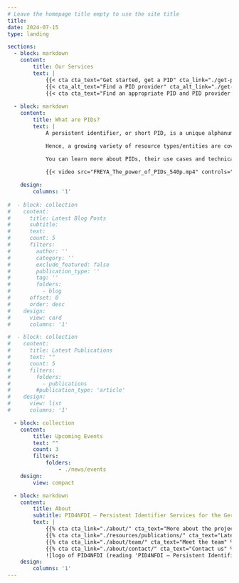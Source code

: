 ```yaml
---
# Leave the homepage title empty to use the site title
title:
date: 2024-07-15
type: landing

sections:
  - block: markdown
    content:
        title: Our Services
        text: | 
            {{< cta cta_text="Get started, get a PID" cta_link="./get-pid/start" cta_new_tab="false" cta_alt_text="Find a PID provider" cta_alt_link="./get-pid/services-provider" cta_alt_new_tab="false" >}}
            {{< cta_alt_text="Find a PID provider" cta_alt_link="./get-pid/services-provider" cta_alt_new_tab="false" >}}
            {{< cta cta_text="Find an appropriate PID and PID provider for your use case" cta_link="/" cta_new_tab="false">}}
  
  - block: markdown
    content:
        title: What are PIDs?
        text: |
            A persistent identifier, or short PID, is a unique alphanumeric code that makes it possible to uniquely and sustainably reference objects, persons and organizations. Importantly, a PID is linked to descriptive information (metadata) about the resource, thereby providing context information. The use of PIDs is growing steadily and is being extended to more and more areas of research, for example through the development of PIDs for samples, data management plans or research projects.

            Hence, a growing variety of resource types/entities are covered by PIDs. Among them are: research data, instruments, cultural objects, data management plans, organisations, projects, persons, physical objects (samples), publication services and repositories, research information systems, research tools (such as electronic lab notebooks), scientific events, software, text publications. The use of PIDs is an essential component for the implementation of the [FAIR principles](https://www.go-fair.org/fair-principles/) that promote the findability, accessibility, interoperability and re-usability of research data. The mandatory and standardized metadata associated with PIDs make research data findable, accessible and citable.

            You can learn more about PIDs, their use cases and technical implementation at our partners [PID Network Germany](https://www.pid-network.de/en/) and the [PID Competence Center of TIB](https://projects.tib.eu/pid-service/en/persistent-identifiers/persistent-identifiers-pids/). Or watch this introductory video [_The power of PIDs_](https://doi.org/10.5281/zenodo.3977942) by the [FREYA project](https://www.project-freya.eu/):
        
            {{< video src="FREYA_The_power_of_PIDs_540p.mp4" controls="yes" >}}

    design:
        columns: '1'
  
#  - block: collection
#    content:
#      title: Latest Blog Posts
#      subtitle:
#      text:
#      count: 5
#      filters:
#        author: ''
#        category: ''
#        exclude_featured: false
#        publication_type: ''
#        tag: ''
#        folders:
#          - blog
#      offset: 0
#      order: desc
#    design:
#      view: card
#      columns: '1'

#  - block: collection
#    content:
#      title: Latest Publications
#      text: ""
#      count: 5
#      filters:
#        folders:
#          - publications
#        #publication_type: 'article'
#    design:
#      view: list
#      columns: '1'

  - block: collection
    content:
        title: Upcoming Events
        text: ""
        count: 3
        filters:
            folders:
                - ./news/events
    design:
        view: compact

  - block: markdown
    content:
        title: About
        subtitle: PID4NFDI – Persistent Identifier Services for the German National Research Data Infrastructure
        text: |
            {{% cta cta_link="./about/" cta_text="More about the project" %}}
            {{% cta cta_link="./resources/publications/" cta_text="Latest publications" %}}
            {{% cta cta_link="./about/team/" cta_text="Meet the team" %}}
            {{% cta cta_link="./about/contact/" cta_text="Contact us" %}}
            ![logo of PID4NFDI (reading 'PID4NFDI – Persistent Identifier Services for the German National Research Data Infrastructure' with a light blue map waypoint marker below, set on blue-grey background)](pid4nfdi_small.jpg)
    design:
        columns: '1'
---
```


